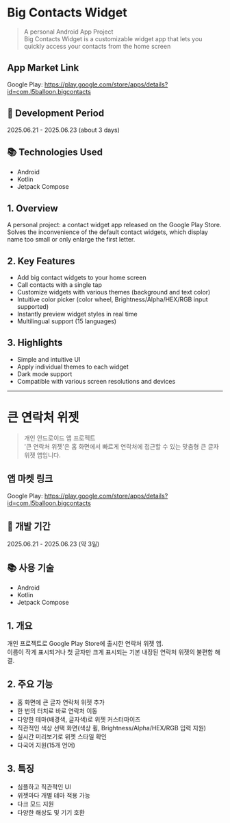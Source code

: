 # Big Contacts Widget

> A personal Android App Project   
> Big Contacts Widget is a customizable widget app that lets you quickly access your contacts from the home screen

## App Market Link

Google Play: <https://play.google.com/store/apps/details?id=com.l5balloon.bigcontacts>

## 📆 Development Period

2025.06.21 - 2025.06.23 (about 3 days)

## 📚 Technologies Used

- Android
- Kotlin
- Jetpack Compose

## 1. Overview

A personal project: a contact widget app released on the Google Play Store.
Solves the inconvenience of the default contact widgets, which display name too small or only enlarge the first letter.

## 2. Key Features

- Add big contact widgets to your home screen
- Call contacts with a single tap
- Customize widgets with various themes (background and text color)
- Intuitive color picker (color wheel, Brightness/Alpha/HEX/RGB input supported)
- Instantly preview widget styles in real time
- Multilingual support (15 languages)

## 3. Highlights

- Simple and intuitive UI
- Apply individual themes to each widget
- Dark mode support
- Compatible with various screen resolutions and devices

---

# 큰 연락처 위젯

> 개인 안드로이드 앱 프로젝트   
> '큰 연락처 위젯'은 홈 화면에서 빠르게 연락처에 접근할 수 있는 맞춤형 큰 글자 위젯 앱입니다.

## 앱 마켓 링크

Google Play: <https://play.google.com/store/apps/details?id=com.l5balloon.bigcontacts>

## 📆 개발 기간

2025.06.21 - 2025.06.23 (약 3일)

## 📚 사용 기술

- Android
- Kotlin
- Jetpack Compose

## 1. 개요

개인 프로젝트로 Google Play Store에 출시한 연락처 위젯 앱.   
이름이 작게 표시되거나 첫 글자만 크게 표시되는 기본 내장된 연락처 위젯의 불편함 해결.

## 2. 주요 기능

- 홈 화면에 큰 글자 연락처 위젯 추가
- 한 번의 터치로 바로 연락처 이동
- 다양한 테마(배경색, 글자색)로 위젯 커스터마이즈
- 직관적인 색상 선택 화면(색상 휠, Brightness/Alpha/HEX/RGB 입력 지원)
- 실시간 미리보기로 위젯 스타일 확인
- 다국어 지원(15개 언어)

## 3. 특징

- 심플하고 직관적인 UI
- 위젯마다 개별 테마 적용 가능
- 다크 모드 지원
- 다양한 해상도 및 기기 호환